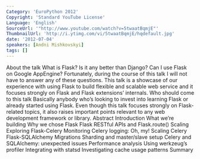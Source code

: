 ```yaml
---
Category: 'EuroPython 2012'
Copyright: 'Standard YouTube License'
Language: 'English'
SourceUrl: '"http://www.youtube.com/watch?v=5twaatBqmjE"'
ThumbnailUrl: 'http://i.ytimg.com/vi/5twaatBqmjE/hqdefault.jpg'
date: '2012-07-04'
speakers: [Andni Mishkovskyi]
tags: []
---
```

About the talk What is Flask? Is it any better than Django? Can I use Flask on
Google AppEngine? Fortunately, during the course of this talk I will not have
to answer any of these questions. This talk is a showcase of our experience
with using Flask to build flexible and scalable web service and it focuses
strongly on Flask and Flask extensions’ internals. Who should come to this
talk Basically anybody who’s looking to invest into learning Flask or already
started using Flask. Even though this talk focuses strongly on Flask-related
topics, it also raises important points relevant to any web development
framework or library. Abstract Introduction What we’re building Why we chose
Flask Flask RESTful APIs and Flask.route() Scaling Exploring Flask-Celery
Monitoring Celery logging: Oh, my! Scaling Celery Flask-SQLAlchemy Migrations
Sharding and master/slave setup Celery and SQLAlchemy: unexpected issues
Performance analysis Using werkzeug’s profiler Integrating with statsd
Investigating cache usage patterns Summary

